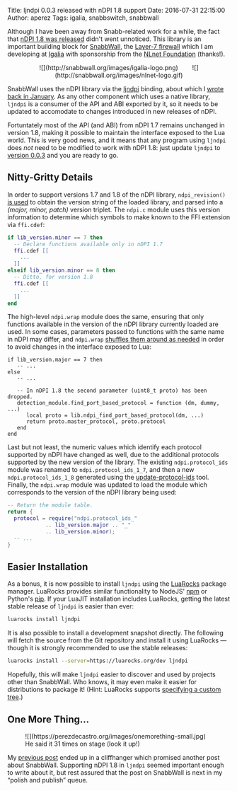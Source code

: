 Title: ljndpi 0.0.3 released with nDPI 1.8 support
Date: 2016-07-31 22:15:00
Author: aperez
Tags: igalia, snabbswitch, snabbwall

Although I have been away from Snabb-related work for a while, the fact that
[nDPI 1.8 was released](https://github.com/ntop/nDPI/releases/tag/1.8) didn't
went unnoticed. This library is an important building block for
[SnabbWall](http://snabbwall.org), the [Layer-7
firewall](https://en.wikipedia.org/wiki/Application_firewall) which I am
developing at [Igalia](https://www.igalia.com) with sponsorship from the
[NLnet Foundation](https://nlnet.nl) (thanks!).

<figure style="text-align:center">
  ![](http://snabbwall.org/images/igalia-logo.png)
  <span style="margin-left:20px">&nbsp;</span>
  ![](http://snabbwall.org/images/nlnet-logo.gif)
</figure>

SnabbWall uses the nDPI library via the [ljndpi][ljndpi] binding, about which
I [wrote back in
January](https://perezdecastro.org/2016/ljndi-snabbwall-sidekick.html). As any
other component which uses a native library, `ljndpi` is a consumer of the API
and ABI exported by it, so it needs to be updated to accomodate to changes
introduced in new releases of nDPI.

Fortuntately most of the API (and ABI) from nDPI 1.7 remains unchanged in
version 1.8, making it possible to maintain the interface exposed to the Lua
world. This is very good news, and it means that any program using `ljndpi`
does *not* need to be modified to work with nDPI 1.8: just update `ljndpi` to
[version 0.0.3](https://github.com/aperezdc/ljndpi/releases/tag/v0.0.3) and
you are ready to go.


Nitty-Gritty Details
--------------------

In order to support versions 1.7 and 1.8 of the nDPI library,
`ndpi_revision()` [is
used](https://github.com/aperezdc/ljndpi/blob/master/ndpi/c.lua#L76) to obtain
the version string of the loaded library, and parsed into a *(major, minor,
patch)* version triplet. The `ndpi.c` module uses this version information to
determine which symbols to make known to the FFI extension via `ffi.cdef`:

```lua
if lib_version.minor == 7 then
  -- Declare functions available only in nDPI 1.7
  ffi.cdef [[
    ...
  ]]
elseif lib_version.minor == 8 then
  -- Ditto, for version 1.8
  ffi.cdef [[
    ...
  ]]
end
```

The high-level `ndpi.wrap` module does the same, ensuring that only functions
available in the version of the nDPI library currently loaded are used. In
some cases, parameters passed to functions with the same name in nDPI may
differ, and `ndpi.wrap` [shuffles them around as
needed](https://github.com/aperezdc/ljndpi/blob/master/ndpi/wrap.lua#L104) in
order to avoid changes in the interface exposed to Lua:

```
if lib_version.major == 7 then
   -- ...
else
   -- ...

   -- In nDPI 1.8 the second parameter (uint8_t proto) has been dropped.
   detection_module.find_port_based_protocol = function (dm, dummy, ...)
      local proto = lib.ndpi_find_port_based_protocol(dm, ...)
      return proto.master_protocol, proto.protocol
   end
end
```

Last but not least, the numeric values which identify each protocol supported
by nDPI have changed as well, due to the additional protocols supported by the
new version of the library. The existing `ndpi.protocol_ids` module was
renamed to `ndpi.protocol_ids_1_7`, and then a new `ndpi.protocol_ids_1_8`
generated using the
[update-protocol-ids](https://github.com/aperezdc/ljndpi/blob/master/tools/update-protocol-ids)
tool. Finally, the `ndpi.wrap` module was updated to load the module which
corresponds to the version of the nDPI library being used:

```lua
-- Return the module table.
return {
  protocol = require("ndpi.protocol_ids_"
            .. lib_version.major .. "_"
            .. lib_version.minor);
  -- ...
}
```


Easier Installation
-------------------

As a bonus, it is now possible to install `ljndpi` using the
[LuaRocks](https://luarocks.org) package manager. LuaRocks provides similar
functionality to NodeJS'
[npm](https://docs.npmjs.com/getting-started/what-is-npm) or Python's
[pip](https://pip.pypa.io/en/stable/quickstart/). If your LuaJIT installation
includes LuaRocks, getting the latest stable release of `ljndpi` is easier
than ever:

```sh
luarocks install ljndpi
```

It is also possible to install a development snapshot directly. The following
will fetch the source from the Git repository and install it using LuaRocks —
though it is strongly recommended to use the stable releases:

```sh
luarocks install --server=https://luarocks.org/dev ljndpi
```

Hopefully, this will make `ljndpi` easier to discover and used by projects
other than SnabbWall. Who knows, it may even make it easier for distributions
to package it! (Hint: LuaRocks supports [specifying a custom
tree](http://leafo.net/guides/customizing-the-luarocks-tree.html#the-install-locations/using-a-custom-directory).)


One More Thing...
-----------------

<figure class="image">
  ![](https://perezdecastro.org/images/onemorething-small.jpg)
  <figcaption>He said it 31 times on stage (look it up!)</figcaption>
</figure>

My [previous post](https://perezdecastro.org/2016/identifying-l7-flows.html)
ended up in a cliffhanger which promised another post about SnabbWall.
Supporting nDPI 1.8 in `ljndpi` seemed important enough to write about it, but
rest assured that the post on SnabbWall is next in my “polish and publish”
queue.


[ljndpi]: https://github.com/aperezdc/ljndpi
[ljffi]: http://luajit.org/ext_ffi.html
